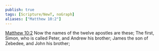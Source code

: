 ```yaml
---
publish: true
tags: [Scripture/NewT, noGraph]
aliases: ["Matthew 10:2"]
---
```

[Matthew 10:2](https://churchofjesuschrist.org/study/scriptures/nt/matt/10?lang=eng&id=p2#p2) Now the names of the twelve apostles are these; The first, Simon, who is called Peter, and Andrew his brother; James the son of Zebedee, and John his brother;
